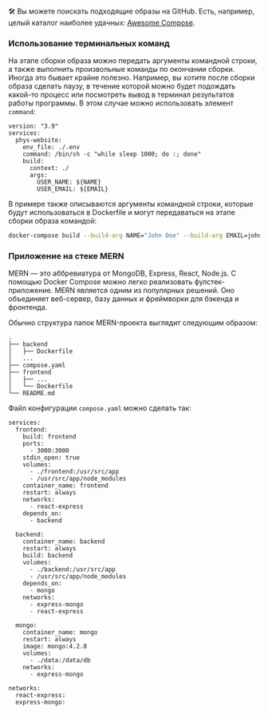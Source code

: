 
🛠  Вы можете поискать подходящие образы на GitHub. Есть, например, целый каталог наиболее удачных: [Awesome Compose](https://github.com/docker/awesome-compose).

### Использование терминальных команд

На этапе сборки образа можно передать аргументы командной строки, а также выполнить произвольные команды по окончании сборки. Иногда это бывает крайне полезно. Например, вы хотите после сборки образа сделать паузу, в течение которой можно будет подождать какой-то процесс или посмотреть вывод в терминал результатов работы программы. В этом случае можно использовать элемент `command`:

```
version: "3.9"
services:
  phys-website:
    env_file: ./.env
    command: /bin/sh -c "while sleep 1000; do :; done"
    build:
      context: ./
      args:
        USER_NAME: ${NAME}
        USER_EMAIL: ${EMAIL}
```

В примере также описываются аргументы командной строки, которые будут использоваться в Dockerfile и могут передаваться на этапе сборки образа командой:

```bash
docker-compose build --build-arg NAME="John Doe" --build-arg EMAIL=john@light.org
```

### Приложение на стеке MERN

MERN — это аббревиатура от MongoDB, Express, React, Node.js. С помощью Docker Compose можно легко реализовать фулстек-приложение. MERN является одним из популярных решений. Оно объединяет веб-сервер, базу данных и фреймворки для бэкенда и фронтенда.

Обычно структура папок MERN-проекта выглядит следующим образом:

```
.
├── backend
│   ├── Dockerfile
│   ...
├── compose.yaml
├── frontend
│   ├── ...
│   └── Dockerfile
└── README.md
```

Файл конфигурации `compose.yaml` можно сделать так:

```
services:
  frontend:
    build: frontend
    ports:
      - 3000:3000
    stdin_open: true
    volumes:
      - ./frontend:/usr/src/app
      - /usr/src/app/node_modules
    container_name: frontend
    restart: always
    networks:
      - react-express
    depends_on:
      - backend

  backend:
    container_name: backend
    restart: always
    build: backend
    volumes:
      - ./backend:/usr/src/app
      - /usr/src/app/node_modules
    depends_on:
      - mongo
    networks:
      - express-mongo
      - react-express

  mongo:
    container_name: mongo
    restart: always
    image: mongo:4.2.0
    volumes:
      - ./data:/data/db
    networks:
      - express-mongo

networks:
  react-express:
  express-mongo:
```
